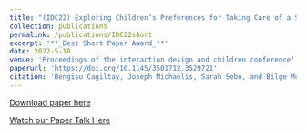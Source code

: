 ```yaml
---
title: "(IDC22) Exploring Children’s Preferences for Taking Care of a Social Robot"
collection: publications
permalink: /publications/IDC22short
excerpt: '**_Best Short Paper Award_**'
date: 2022-5-18
venue: 'Proceedings of the interaction design and children conference'
paperurl: 'https://doi.org/10.1145/3501712.3529721'
citation: 'Bengisu Cagiltay, Joseph Michaelis, Sarah Sebo, and Bilge Mutlu. 2022. Exploring Children’s Preferences for Taking Care of a Social Robot. In Interaction Design and Children (IDC 22). Association for Computing Machinery, New York, NY, USA, 382–388.'
---
```


[Download paper here](https://www.researchgate.net/profile/Bengisu-Cagiltay/publication/360655556_Exploring_Children's_Preferences_for_Taking_Care_of_a_Social_Robot/links/6283d007a629047e3a9a922a/Exploring-Childrens-Preferences-for-Taking-Care-of-a-Social-Robot.pdf)

[Watch our Paper Talk Here](https://youtu.be/NkfktJ4tZWk)

